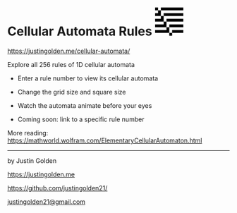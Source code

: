 # Cellular Automata Rules <img src="img/rule39.png" width="64px">

https://justingolden.me/cellular-automata/

Explore all 256 rules of 1D cellular automata

- Enter a rule number to view its cellular automata

- Change the grid size and square size

- Watch the automata animate before your eyes

- Coming soon: link to a specific rule number

More reading: https://mathworld.wolfram.com/ElementaryCellularAutomaton.html

<hr>

by Justin Golden

https://justingolden.me

https://github.com/justingolden21/

justingolden21@gmail.com